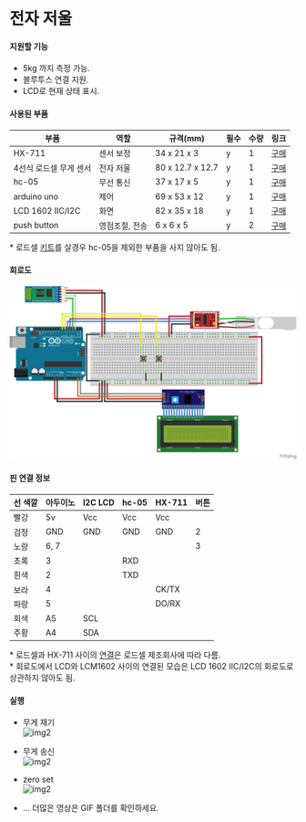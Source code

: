 # 전자 저울

#### 지원할 기능
- 5kg 까지 측정 가능.
- 블루투스 연결 지원.
- LCD로 현재 상태 표시.


#### 사용된 부품
|부품   |역할|규격(mm)|필수|수량|링크|
|---|---|---|---|---|---|
|HX-711|센서 보정|34 x 21 x 3|y|1|[구매](https://www.coupang.com/vp/products/5123229588?itemId=7004937339&isAddedCart=)|
|4선식 로드셀 무게 센서|전자 저울|80 x 12.7 x 12.7|y|1| [구매](https://www.coupang.com/vp/products/1370338636?itemId=2402833361&isAddedCart=)|
|hc-05|무선 통신|37 x 17 x 5|y|1|[구매](https://www.coupang.com/vp/products/248838944?itemId=787322013&isAddedCart=)|
|arduino uno|제어|69 x 53 x 12|y|1|[구매](https://www.coupang.com/vp/products/84959309?itemId=964056709&isAddedCart=)|
|LCD 1602 IIC/I2C|화면|82 x 35 x 18|y|1|[구매](https://www.coupang.com/vp/products/316031012?itemId=1004961547&isAddedCart=)|
|push button|영점조절,   전송|6 x 6 x 5|y|2|[구매](https://www.coupang.com/vp/products/5763813992?itemId=9769915495&isAddedCart=)|

\* 로드셀 [키트](https://www.coupang.com/vp/products/1370331139?vendorItemId=70397665972&isAddedCart=)를 살경우 hc-05을 제외한 부품을 사지 않아도 됨. 

#### 회로도
![img1](scale_schematic.png)

#### 핀 연결 정보
|선 색깔|아두이노|I2C LCD|hc-05|HX-711|버튼|
|----|---|---|---|---|---|
|빨강|5v|Vcc|Vcc|Vcc|    |
|검정|GND|GND|GND|GND|2|
|노랑|6, 7|    |    |    |3|
|초록|3|    |RXD|    |    |
|흰색|2|    |TXD|    |    |
|보라|4|    |    |CK/TX|    |    
|파랑|5|    |    |DO/RX|    |
|회색|A5|SCL|    |    |    |
|주황|A4|SDA|    |    |    |

\* 로드셀과 HX-711 사이의 [연결](https://codeh.tistory.com/150)은 로드셀 제조회사에 따라 다름.   
\* 회로도에서 LCD와 LCM1602 사이의 연결된 모습은 LCD 1602 IIC/I2C의 회로도로 상관하지 않아도 됨.

#### 실행
- 무게 재기   
![img2](GIF/무게%20재기.gif)   
- 무게 송신   
![img2](GIF/무게%20송신.gif)   
- zero set   
![img2](GIF/zero%20set.gif)   

- ... 더많은 영상은 GIF 폴더를 확인하세요.